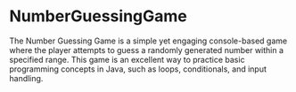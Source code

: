 # NumberGuessingGame

The Number Guessing Game is a simple yet engaging console-based game where the player attempts to guess a randomly generated number within a specified range. This game is an excellent way to practice basic programming concepts in Java, such as loops, conditionals, and input handling.
